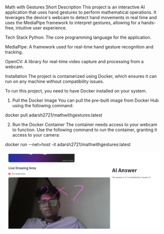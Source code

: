 Math with Gestures
Short Description
This project is an interactive AI application that uses hand gestures to perform mathematical operations. It leverages the device's webcam to detect hand movements in real time and uses the MediaPipe framework to interpret gestures, allowing for a hands-free, intuitive user experience.

Tech Stack
Python: The core programming language for the application.

MediaPipe: A framework used for real-time hand gesture recognition and tracking.

OpenCV: A library for real-time video capture and processing from a webcam.

Installation
The project is containerized using Docker, which ensures it can run on any machine without compatibility issues.

To run this project, you need to have Docker installed on your system.

1. Pull the Docker Image
You can pull the pre-built image from Docker Hub using the following command:

docker pull adarsh2721/mathwithgestures:latest

2. Run the Docker Container
The container needs access to your webcam to function. Use the following command to run the container, granting it access to your camera:

docker run --net=host -it adarsh2721/mathwithgestures:latest

![Alt text](Running.png)
